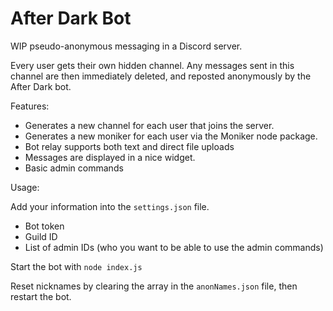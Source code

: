 # After Dark Bot 

WIP pseudo-anonymous messaging in a Discord server.

Every user gets their own hidden channel. 
Any messages sent in this channel are then immediately deleted, and reposted anonymously by the After Dark bot.

Features:
 + Generates a new channel for each user that joins the server.
 + Generates a new moniker for each user via the Moniker node package.
 + Bot relay supports both text and direct file uploads
 + Messages are displayed in a nice widget.
 + Basic admin commands
 
Usage:

Add your information into the `settings.json` file.
 + Bot token
 + Guild ID
 + List of admin IDs (who you want to be able to use the admin commands)
 
Start the bot with `node index.js`

Reset nicknames by clearing the array in the `anonNames.json` file, then restart the bot.
